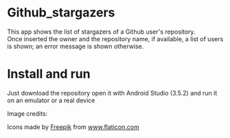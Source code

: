 # Github_stargazers
This app shows the list of stargazers of a Github user's repository. <br>
Once inserted the owner and the repository name, if available, a list of users is shown; an error message is shown otherwise.

# Install and run
Just download the repository open it with Android Studio (3.5.2) and run it on an emulator or a real device

Image credits:
<div>Icons made by <a href="https://www.flaticon.com/authors/freepik" title="Freepik">Freepik</a> from <a href="https://www.flaticon.com/" title="Flaticon">www.flaticon.com</a></div>